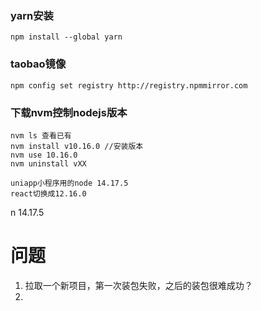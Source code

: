 ### yarn安装
```
npm install --global yarn
```
### taobao镜像

```text
npm config set registry http://registry.npmmirror.com
```

### 下载nvm控制nodejs版本

```
nvm ls 查看已有
nvm install v10.16.0 //安装版本
nvm use 10.16.0
nvm uninstall vXX

uniapp小程序用的node 14.17.5
react切换成12.16.0
```

n 14.17.5

# 问题
1. 拉取一个新项目，第一次装包失败，之后的装包很难成功？
2. 